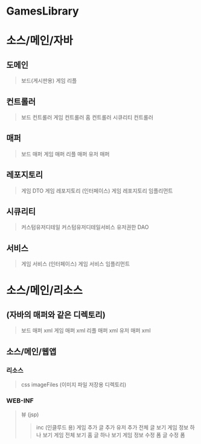 GamesLibrary
=============

# 소스/메인/자바
## 도메인
> 보드(게시판용)
> 게임
> 리플
## 컨트롤러
> 보드 컨트롤러
> 게임 컨트롤러
> 홈 컨트롤러
> 시큐리티 컨트롤러
## 매퍼
> 보드 매퍼
> 게임 매퍼
> 리플 매퍼
> 유저 매퍼
## 레포지토리
> 게임 DTO
> 게임 레포지토리 (인터페이스)
> 게임 레포지토리 임플리먼트
## 시큐리티
> 커스텀유저디테일
> 커스텀유저디테일서비스
> 유저권한 DAO
## 서비스
> 게임 서비스 (인터페이스)
> 게임 서비스 임플리먼트
# 소스/메인/리소스
## (자바의 매퍼와 같은 디렉토리)
> 보드 매퍼 xml
> 게임 매퍼 xml
> 리플 매퍼 xml
> 유저 매퍼 xml
## 소스/메인/웹앱
### 리소스
> css
> imageFiles (이미지 파일 저장용 디렉토리)
### WEB-INF
> 뷰 (jsp)
> > inc (인클루드 용)
> > 게임 추가
> > 글 추가
> > 유저 추가
> > 전체 글 보기
> > 게임 정보 하나 보기
> > 게임 전체 보기
> > 홈
> > 글 하나 보기
> > 게임 정보 수정 폼
> > 글 수정 폼
